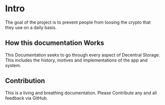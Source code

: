 # Intro

The goal of the project is to prevent people from loosing the crypto that they use on a daily basis.

## How this documentation Works
This Documentation seeks to go through every aspect of Decentral Storage. This includes the history, motives and implementations of the app and system.

## Contribution
This is a living and breathing documentation. Please Contribute any and all feedback via GitHub.
